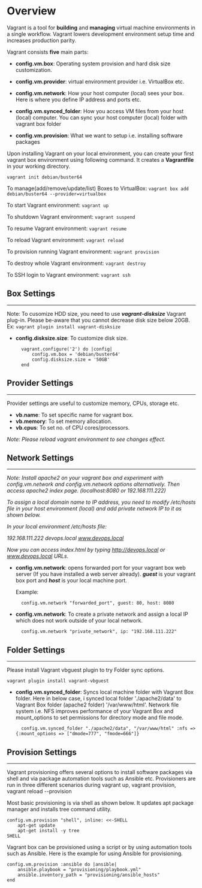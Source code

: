 
# Overview

  

Vagrant is a tool for **building** and **managing** virtual machine environments in a single workflow. Vagrant lowers development environment setup time and increases production parity.

  

Vagrant consists **five** main parts:

  

- **config.vm.box**: Operating system provision and hard disk size customization.

- **config.vm.provider**: virtual environment provider i.e. VirtualBox etc.

- **config.vm.network**: How your host computer (local) sees your box. Here is where you define IP address and ports etc.

- **config.vm.synced_folder**: How you access VM files from your host (local) computer. You can sync your host computer (local) folder with vagrant box folder

- **config.vm.provision**: What we want to setup i.e. installing software packages

Upon installing Vagrant on your local environment, you can create your first vagrant box environment using following command. It creates a **Vagrantfile** in your working directory.

   `vagrant init debian/buster64`

To manage(add/remove/update/list) Boxes to VirtualBox: `vagrant box add debian/buster64 --provider=virtualbox`

To start Vagrant environment:   `vagrant up`

To shutdown Vagrant environment:   `vagrant suspend`

To resume Vagrant environment:      `vagrant resume`

To reload Vagrant environment:      `vagrant reload`

To provision running Vagrant environment:   `vagrant provision`

To destroy whole Vagrant environment:   `vagrant destroy`

To SSH login to Vagrant environment:    `vagrant ssh`

## Box Settings
<HR></HR>

Note: To cusomize HDD size, you need to use <I><B>vagrant-disksize</B></I> Vagrant plug-in. Please be-aware that you cannot decrease disk size below 20GB.
Ex: `vagrant plugin install vagrant-disksize`

- **config.disksize.size**: To customize disk size.

        vagrant.configure('2') do |config|
            config.vm.box = 'debian/buster64'
            config.disksize.size = '50GB'
        end

## Provider Settings
<HR></HR>

Provider settings are useful to customize memory, CPUs, storage etc.

- **vb.name**: To set specific name for vagrant box.
- **vb.memory**: To set memory allocation.
- **vb.cpus**: To set no. of CPU cores/processors.

<I> Note: Please reload vagrant environment to see changes effect. </I>

## Network Settings
<HR></HR>
<i>
Note: Install apache2 on your vagrant box and experiment with config.vm.network and config.vm.network options alternatively. Then access apache2 index page. (localhost:8080 or 192.168.111.222)

To assign a local domain name to IP address, you need to modify /etc/hosts file in your host environment (local) and add private network IP to it as shown below.

In your local environment /etc/hosts file:

192.168.111.222 devops.local www.devops.local

Now you can access index.html by typing http://devops.local or www.devops.local URLs.
</i>

- **config.vm.network**: opens forwarded port for your vagrant box web server (If you have installed a web server already). <i><b>guest</b></i> is your vagrant box port and <i><b>host</b></i> is your local machine port.

    Example:

        config.vm.network "forwarded_port", guest: 80, host: 8080

- **config.vm.network**: To create a private network and assign a local IP which does not work outside of your local network.

        config.vm.network "private_network", ip: "192.168.111.222"

## Folder Settings
<HR></HR>

Please install Vagrant vbguest plugin to try Folder sync options.

    vagrant plugin install vagrant-vbguest

- **config.vm.synced_folder**: Syncs local machine folder with Vagrant Box folder. Here in below case, i synced local folder './apache2/data' to Vagrant Box folder (apache2 folder) '/var/www/html'. Network file system i.e. NFS improves performance of your Vagrant Box and mount_options to set permissions for directory mode and file mode.

        config.vm.synced_folder "./apache2/data", "/var/www/html" :nfs => {:mount_options => ["dmode=777", "fmode=666"]}

## Provision Settings
<HR></HR>

Vagrant provisioning offers several options to install software packages via shell and via package automation tools such as Ansible etc. Provisioners are run in three different scenarios during vagrant up, vagrant provision, vagrant reload --provision

Most basic provisioning is via shell as shown below. It updates apt package manager and installs tree command utility.

    config.vm.provision "shell", inline: <<-SHELL
        apt-get update
        apt-get install -y tree
    SHELL

Vagrant box can be provisioned using a script or by using automation tools such as Ansible. Here is the example for using Ansible for provisioning.

    config.vm.provision :ansible do |ansible| 
        ansible.playbook = "provisioning/playbook.yml"
        ansible.inventory_path = "provisioning/ansible_hosts"
    end
